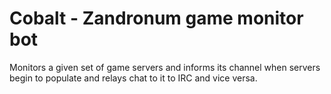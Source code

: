 Cobalt - Zandronum game monitor bot
===================================

Monitors a given set of game servers and informs its channel when servers begin
to populate and relays chat to it to IRC and vice versa.
